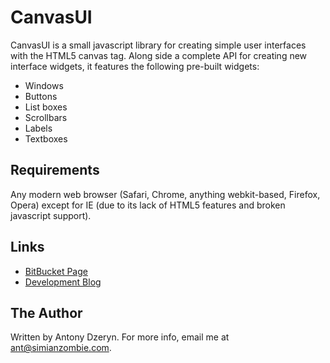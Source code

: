 CanvasUI
========

CanvasUI is a small javascript library for creating simple user interfaces
with the HTML5 canvas tag.  Along side a complete API for creating new
interface widgets, it features the following pre-built widgets:

 * Windows
 * Buttons
 * List boxes
 * Scrollbars
 * Labels
 * Textboxes


Requirements
------------

  Any modern web browser (Safari, Chrome, anything webkit-based, Firefox, Opera)
  except for IE (due to its lack of HTML5 features and broken javascript
  support).


Links
-----

 * [BitBucket Page][1]
 * [Development Blog][2]


The Author
----------

Written by Antony Dzeryn.  For more info, email me at <ant@simianzombie.com>.
  

  [1]: http://bitbucket.org/ant512/canvasui
  [2]: http://ant.simianzombie.com
